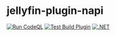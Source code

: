 # jellyfin-plugin-napi
[![Run CodeQL](https://github.com/k-matti/jellyfin-plugin-napi/actions/workflows/codeql-analysis.yml/badge.svg)](https://github.com/k-matti/jellyfin-plugin-napi/actions/workflows/codeql-analysis.yml)
[![Test Build Plugin](https://github.com/k-matti/jellyfin-plugin-napi/actions/workflows/build-dotnet.yml/badge.svg)](https://github.com/k-matti/jellyfin-plugin-napi/actions/workflows/build-dotnet.yml)
[![.NET](https://github.com/k-matti/jellyfin-plugin-napi/actions/workflows/dotnet.yml/badge.svg)](https://github.com/k-matti/jellyfin-plugin-napi/actions/workflows/dotnet.yml)
